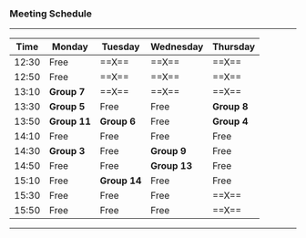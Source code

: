 ### Meeting Schedule

--------------------------------------------------------------
| Time  | Monday     | Tuesday     | Wednesday  | Thursday   |
|-------|----------- |-------------|------------|------------|
| 12:30 | Free       |  ==X==      |   ==X==    |  ==X==     |
| 12:50 | Free       |  ==X==      |   ==X==    |  ==X==     |
| 13:10 |**Group 7** |  ==X==      |   ==X==    |  ==X==     |
| 13:30 |**Group 5** | Free        | Free       | **Group 8**|
| 13:50 |**Group 11**| **Group 6** | Free       | **Group 4**|
| 14:10 | Free       | Free        | Free       | Free       |
| 14:30 |**Group 3** | Free        |**Group 9** | Free       |
| 14:50 | Free       | Free        |**Group 13**| Free       |
| 15:10 | Free       | **Group 14**| Free       | Free       |
| 15:30 | Free       | Free        | Free       |  ==X==     |
| 15:50 | Free       | Free        | Free       |  ==X==     |
--------------------------------------------------------------
